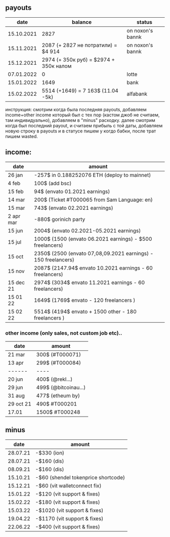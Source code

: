 ## payouts
| date   | balance | status |
|--------|-----------------|------------|
| 15.10.2021 |  2827   | on noxon's bannk |
| 15.11.2021 |  2087 (+ 2827 не потратили) = $4 914  | on noxon's bannk |
| 15.12.2021 |  2974 (+ 350к руб) = $2974 + 350к налом  |  |
| 07.01.2022 |  0  | lotte | 
| 15.01.2022 |  1649  | bank |
| 15.02.2022 |  5514 (+1649) = 7 163$ (11.04 -5k) | alfabank |




инструкция: смотрим когда была последняя payouts, добавляем income+other income который был с тех пор (кастом джоб не считаем, там индивидуально), добавляем в "minus" расходку. далее смотрим когда был последний payout, и считаем прибыль с той даты, добавляем новую строку в payouts и в статусе пишем у когдо бабки, после трат пишем wasted. 

## income:
  
| date   | amount | 
|--------|-----------------------------|
| 26 jan | -257$ in 0.188252076 ETH (deploy to mainnet)     | 
| 4 feb | 100$ (add bsc)  | 
| 15 feb | 94$ (envato 01.2021 earnings)  | 
| 14 mar | 200$ (Ticket #T000065 from Sam Language: en)  | 
| 15 mar | 743$ (envato 02.2021 earnings)  | 
| 2 apr mar | -880$ gorinich party  | 
| 15 jun | 2004$ (envato 02.2021-05.2021 earnings)  | 
| 15 jul | 1000$ (1500 (envato 06.2021 earnings) - $500 freelancers) | 
| 15 oct | 2350$ (2500 (envato 07,08,09.2021 earnings) - 150 freelancers) | 
| 15 nov | 2087$ (2147.94$ envato 10.2021 earnings - 60 freelancers) | 
| 15 dec 21 | 2974$ (3034$ envato 11.2021 earnings - 60 freelancers) | 
| 15 01 22 | 1649$ (1769$ envato - 120 freelancers ) |
| 15 02 22 | 5514$ (4194$ envato + 1500 other - 180 freelancers ) |

### other income (only sales, not custom job etc)..
| date   | amount | 
|--------|-----------------------------|
| 21 mar | 300$ (#T000071) |
| 13 apr | 299$ (#T000084) |
| ------ | ---- |
| 20 jun | 400$ (@rekl...) |
| 29 jun | 499$ (@bitcoinau...) |
| 31 aug | 477$ (etheum by) |
| 29 oct 21 | 490$ #T000201  |
| 17.01 | 1500$ #T000248 |

## minus
| date   | amount | 
|--------|-----------------------------|
| 28.07.21 |  -$330 (ion)   |
| 28.07.21 |  -$160 (dis)   |
| 08.09.21 |  -$160 (dis)   |
| 15.10.21 |  -$60 (shendel tokenprice shortcode)   |
| 15.12.21 |  -$60 (vit walletconnect fix)   |
| 15.01.22 |  -$120 (vit support & fixes)   |
| 15.02.22 |  -$180 (vit support & fixes)   |
| 15.03.22 |  -$1020 (vit support & fixes)   |
| 19.04.22 |  -$1170 (vit support & fixes)   |
| 22.06.22 |  -$400 (vit support & fixes)   |



